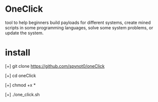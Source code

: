 # OneClick

tool to help beginners build payloads for different systems, create mined scripts in some programming languages, solve some system problems, or update the system. 

# install
[+] git clone https://github.com/spynot0/oneClick

[+]  cd oneClick

[+] chmod +x *

[+] ./one_click.sh
